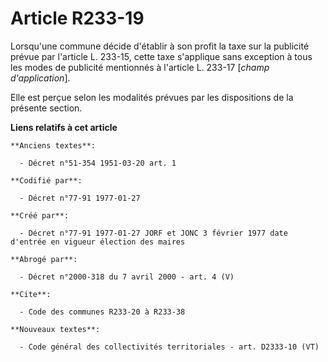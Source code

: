 # Article R233-19

Lorsqu'une commune décide d'établir à son profit la taxe sur la publicité prévue par l'article L. 233-15, cette taxe
s'applique sans exception à tous les modes de publicité mentionnés à l'article L. 233-17 [*champ d'application*].

Elle est perçue selon les modalités prévues par les dispositions de la présente section.

**Liens relatifs à cet article**

	**Anciens textes**:

	  - Décret n°51-354 1951-03-20 art. 1

	**Codifié par**:

	  - Décret n°77-91 1977-01-27

	**Créé par**:

	  - Décret n°77-91 1977-01-27 JORF et JONC 3 février 1977 date d'entrée en vigueur élection des maires

	**Abrogé par**:

	  - Décret n°2000-318 du 7 avril 2000 - art. 4 (V)

	**Cite**:

	  - Code des communes R233-20 à R233-38

	**Nouveaux textes**:

	  - Code général des collectivités territoriales - art. D2333-10 (VT)
